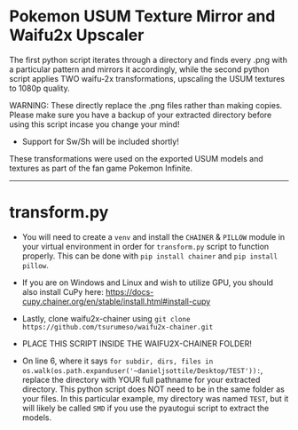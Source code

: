 # Pokemon USUM Texture Mirror and Waifu2x Upscaler

The first python script iterates through a directory and finds every .png with a particular pattern and mirrors it accordingly, while the second python script applies TWO waifu-2x transformations, upscaling the USUM textures to 1080p quality.

WARNING: These directly replace the .png files rather than making copies.  Please make sure you have a backup of your extracted directory before using this script incase you change your mind!

- Support for Sw/Sh will be included shortly!

These transformations were used on the exported USUM models and textures as part of the fan game Pokemon Infinite.  

--------------

# transform.py

- You will need to create a `venv` and install the `CHAINER` & `PILLOW` module in your virtual environment in order for `transform.py` script to function properly.  This can be done with `pip install chainer` and `pip install pillow`.

- If you are on Windows and Linux and wish to utilize GPU, you should also install CuPy here: https://docs-cupy.chainer.org/en/stable/install.html#install-cupy

- Lastly, clone waifu2x-chainer using `git clone https://github.com/tsurumeso/waifu2x-chainer.git`

- PLACE THIS SCRIPT INSIDE THE WAIFU2X-CHAINER FOLDER!

- On line 6, where it says `for subdir, dirs, files in os.walk(os.path.expanduser('~danieljsottile/Desktop/TEST')):`, replace the directory with YOUR full pathname for your extracted directory.  This python script does NOT need to be in the same folder as your files.  In this particular example, my directory was named `TEST`, but it will likely be called `SMD` if you use the pyautogui script to extract the models.

